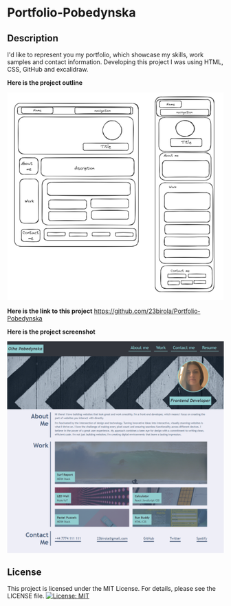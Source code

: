 # Portfolio-Pobedynska

## Description

I'd like to represent you my portfolio, which showcase my skills, work samples and contact information. Developing this project I was using HTML, CSS, GitHub and excalidraw.

**Here is the project outline**

![project outline](assets/images/project-outline.png)

**Here is the link to this project** https://github.com/23birola/Portfolio-Pobedynska

**Here is the project screenshot**

![website screenshot](assets/images/screenshot.png)

## License

This project is licensed under the MIT License. For details, please see the LICENSE file. [![License: MIT](https://img.shields.io/badge/License-MIT-yellow.svg)](https://opensource.org/licenses/MIT)

